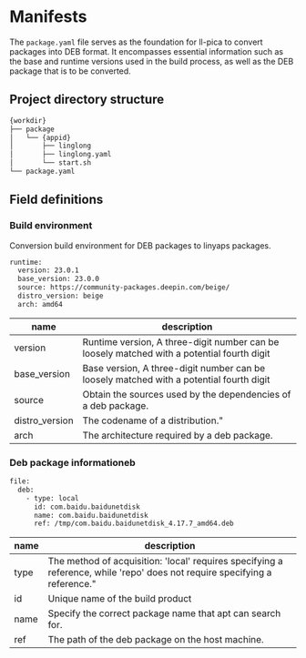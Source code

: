 # Manifests

The `package.yaml` file serves as the foundation for ll-pica to convert packages into DEB format. It encompasses essential information such as the base and runtime versions used in the build process, as well as the DEB package that is to be converted.

## Project directory structure

```bash
{workdir}
├── package
│   └── {appid}
│       ├── linglong
│       ├── linglong.yaml
│       └── start.sh
└── package.yaml
```

## Field definitions

### Build environment

Conversion build environment for DEB packages to linyaps packages.

```bash
runtime:
  version: 23.0.1
  base_version: 23.0.0
  source: https://community-packages.deepin.com/beige/
  distro_version: beige
  arch: amd64
```

| name           | description                                                                                 |
| -------------- | ------------------------------------------------------------------------------------------- |
| version        | Runtime version, A three-digit number can be loosely matched with a potential fourth digit |
| base_version   | Base version, A three-digit number can be loosely matched with a potential fourth digit    |
| source         | Obtain the sources used by the dependencies of a deb package.                               |
| distro_version | The codename of a distribution."                                                            |
| arch           | The architecture required by a deb package.                                                 |

### Deb package informationeb

```bash
file:
  deb:
    - type: local
      id: com.baidu.baidunetdisk
      name: com.baidu.baidunetdisk
      ref: /tmp/com.baidu.baidunetdisk_4.17.7_amd64.deb
```

| name | description                                                                                                                |
| ---- | -------------------------------------------------------------------------------------------------------------------------- |
| type | The method of acquisition: 'local' requires specifying a reference, while 'repo' does not require specifying a reference." |
| id   | Unique name of the build product                                                                                           |
| name | Specify the correct package name that apt can search for.                                                                  |
| ref  | The path of the deb package on the host machine.                                                                           |
